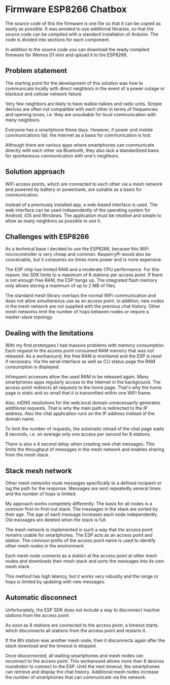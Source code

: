 
# Firmware ESP8266 Chatbox

The source code of this the firmware is one file so that it can be copied as easily as possible. It was avoided to use additional libraries, so that the source code can be compiled with a standard installation of Arduino. The code is divided into sections for each component.

In addition to the source code you can download the ready compiled firmware for Wemos D1 mini and upload it to the ESP8266.

## Problem statement

The starting point for the development of this solution was how to communicate locally with direct neighbors in the event of a power outage or blackout and cellular network failure.

Very few neighbors are likely to have walkie-talkies and radio units. Simple devices are often not compatible with each other in terms of frequencies and opening tones, i.e. they are unsuitable for local communication with many neighbors.

Everyone has a smartphone these days. However, if power and mobile communications fail, the Internet as a basis for communication is lost.

Although there are various apps where smartphones can communicate directly with each other via Bluetooth, they also lack a standardized basis for spontaneous communication with one's neighbors.

## Solution approach

WiFi access points, which are connected to each other via a mesh network and powered by battery or powerbank, are suitable as a basis for communication.

Instead of a previously installed app, a web-based interface is used. The web interface can be used independently of the operating system for Android, iOS and Windows. The application must be intuitive and simple to allow as many neighbors as possible to use it.

## Challenges with ESP8266

As a technical base I decided to use the ESP8266, because this WiFi microcontroller is very cheap and common. RasperryPi would also be conceivable, but it consumes six times more power and is more expensive.

The ESP chip has limited RAM and a moderate CPU performance. For this reason, the SDK limits to a maximum of 8 stations per access point. If there is not enough free RAM, the ESP hangs up. The integrated flash memory only allows storing a maximum of up to 2 MB of files.

The standard mesh library overlays the normal WiFi communication and does not allow simultaneous use as an access point. In addition, new nodes in the mesh network are not supplied with the previous chat history. Other mesh networks limit the number of hops between nodes or require a master-slave topology.

## Dealing with the limitations

With my first prototypes I had massive problems with memory consumption. Each request to the access point consumed RAM memory that was not released. As a workaround, the free RAM is monitored and the ESP is reset if necessary. Via the serial interface as well as CLI status page the RAM consumption is displayed.

Infrequent accesses allow the used RAM to be released again. Many smartphones apps regularly access to the Internet in the background. The access point redirects all requests to the home page. That's why the home page is static and so small that it is transmitted within one WiFi frame.

Also, mDNS resolutions for the web.local domain unnecessarily generates additional requests. That is why the main path is redirected to the IP address. Also the chat application runs on the IP address instead of the domain name.

To limit the number of requests, the automatic reload of the chat page waits 8 seconds, i.e. on average only one access per second for 8 stations.

There is also a 4 second delay when creating new chat messages. This limits the throughput of messages in the mesh network and enables sharing from the mesh stack.

## Stack mesh network 

Other mesh networks route messages specifically to a defined recipient or log the path for the response. Messages are sent repeatedly several times and the number of hops is limited.

My approach works completely differently. The basis for all nodes is a common first-in-first-out stack. The messages in the stack are sorted by their age. The age of each message increases each node independently. Old messages are deleted when the stack is full. 

The mesh network is implemented in such a way that the access point remains usable for smartphones. The ESP acts as an access point and station. The common prefix of the access point name is used to identify other mesh nodes in the environment. 

Each mesh node connects as a station at the access point at other mesh nodes and downloads their mesh stack and sorts the messages into its own mesh stack.

This method has high latency, but it works very robustly and the range or hops is limited by updating with new messages.

## Automatic disconnect

Unfortunately, the ESP SDK does not include a way to disconnect inactive stations from the access point. 

As soon as 8 stations are connected to the access point, a timeout starts which disconnects all stations from the access point and restarts it.

If the 8th station was another mesh node, then it disconnects again after the stack download and the timeout is stopped.

Once disconnected, all waiting smartphones and mesh nodes can reconnect to the access point. This workaround allows more than 8 devices roundrobin to connect to the ESP. Until the next timeout, the smartphones can retrieve and display the chat history. Additional mesh nodes increase the number of smartphones that can communicate via the network.
